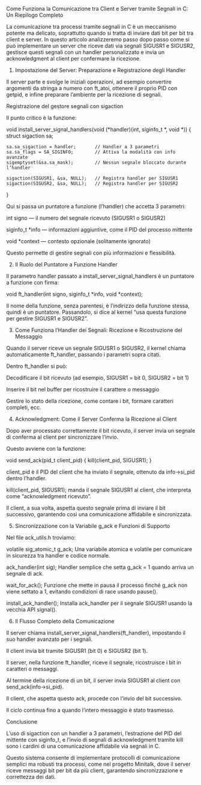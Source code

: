Come Funziona la Comunicazione tra Client e Server tramite Segnali in C: Un Riepilogo Completo

La comunicazione tra processi tramite segnali in C è un meccanismo potente ma delicato, soprattutto quando si tratta di inviare dati bit per bit tra client e server. In questo articolo analizzeremo passo dopo passo come si può implementare un server che riceve dati via segnali SIGUSR1 e SIGUSR2, gestisce questi segnali con un handler personalizzato e invia un acknowledgment al client per confermare la ricezione.

1. Impostazione del Server: Preparazione e Registrazione degli Handler

Il server parte e svolge le iniziali operazioni, ad esempio convertire argomenti da stringa a numero con ft_atoi, ottenere il proprio PID con getpid, e infine preparare l’ambiente per la ricezione di segnali.

Registrazione del gestore segnali con sigaction

Il punto critico è la funzione:

void install_server_signal_handlers(void (*handler)(int, siginfo_t *, void *))
{
    struct sigaction sa;

    sa.sa_sigaction = handler;       // Handler a 3 parametri
    sa.sa_flags = SA_SIGINFO;        // Attiva la modalità con info avanzate
    sigemptyset(&sa.sa_mask);        // Nessun segnale bloccato durante l’handler

    sigaction(SIGUSR1, &sa, NULL);   // Registra handler per SIGUSR1
    sigaction(SIGUSR2, &sa, NULL);   // Registra handler per SIGUSR2
}


Qui si passa un puntatore a funzione (l’handler) che accetta 3 parametri:

int signo — il numero del segnale ricevuto (SIGUSR1 o SIGUSR2)

siginfo_t *info — informazioni aggiuntive, come il PID del processo mittente

void *context — contesto opzionale (solitamente ignorato)

Questo permette di gestire segnali con più informazioni e flessibilità.

2. Il Ruolo del Puntatore a Funzione Handler

Il parametro handler passato a install_server_signal_handlers è un puntatore a funzione con firma:

void ft_handler(int signo, siginfo_t *info, void *context);


Il nome della funzione, senza parentesi, è l’indirizzo della funzione stessa, quindi è un puntatore. Passandolo, si dice al kernel “usa questa funzione per gestire SIGUSR1 e SIGUSR2”.

3. Come Funziona l’Handler dei Segnali: Ricezione e Ricostruzione del Messaggio

Quando il server riceve un segnale SIGUSR1 o SIGUSR2, il kernel chiama automaticamente ft_handler, passando i parametri sopra citati.

Dentro ft_handler si può:

Decodificare il bit ricevuto (ad esempio, SIGUSR1 = bit 0, SIGUSR2 = bit 1)

Inserire il bit nel buffer per ricostruire il carattere o messaggio

Gestire lo stato della ricezione, come contare i bit, formare caratteri completi, ecc.

4. Acknowledgment: Come il Server Conferma la Ricezione al Client

Dopo aver processato correttamente il bit ricevuto, il server invia un segnale di conferma al client per sincronizzare l’invio.

Questo avviene con la funzione:

void send_ack(pid_t client_pid)
{
    kill(client_pid, SIGUSR1);
}


client_pid è il PID del client che ha inviato il segnale, ottenuto da info->si_pid dentro l’handler.

kill(client_pid, SIGUSR1); manda il segnale SIGUSR1 al client, che interpreta come “acknowledgment ricevuto”.

Il client, a sua volta, aspetta questo segnale prima di inviare il bit successivo, garantendo così una comunicazione affidabile e sincronizzata.

5. Sincronizzazione con la Variabile g_ack e Funzioni di Supporto

Nel file ack_utils.h troviamo:

volatile sig_atomic_t g_ack;
Una variabile atomica e volatile per comunicare in sicurezza tra handler e codice normale.

ack_handler(int sig);
Handler semplice che setta g_ack = 1 quando arriva un segnale di ack.

wait_for_ack();
Funzione che mette in pausa il processo finché g_ack non viene settato a 1, evitando condizioni di race usando pause().

install_ack_handler();
Installa ack_handler per il segnale SIGUSR1 usando la vecchia API signal().

6. Il Flusso Completo della Comunicazione

Il server chiama install_server_signal_handlers(ft_handler), impostando il suo handler avanzato per i segnali.

Il client invia bit tramite SIGUSR1 (bit 0) e SIGUSR2 (bit 1).

Il server, nella funzione ft_handler, riceve il segnale, ricostruisce i bit in caratteri o messaggi.

Al termine della ricezione di un bit, il server invia SIGUSR1 al client con send_ack(info->si_pid).

Il client, che aspetta questo ack, procede con l’invio del bit successivo.

Il ciclo continua fino a quando l’intero messaggio è stato trasmesso.

Conclusione

L’uso di sigaction con un handler a 3 parametri, l’estrazione del PID del mittente con siginfo_t, e l’invio di segnali di acknowledgment tramite kill sono i cardini di una comunicazione affidabile via segnali in C.

Questo sistema consente di implementare protocolli di comunicazione semplici ma robusti tra processi, come nel progetto Minitalk, dove il server riceve messaggi bit per bit da più client, garantendo sincronizzazione e correttezza dei dati.
